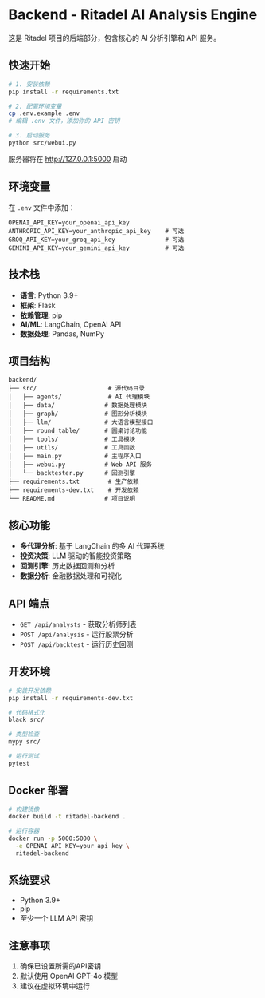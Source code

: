 # Backend - Ritadel AI Analysis Engine

这是 Ritadel 项目的后端部分，包含核心的 AI 分析引擎和 API 服务。

## 快速开始

```bash
# 1. 安装依赖
pip install -r requirements.txt

# 2. 配置环境变量
cp .env.example .env
# 编辑 .env 文件，添加你的 API 密钥

# 3. 启动服务
python src/webui.py
```

服务器将在 http://127.0.0.1:5000 启动

## 环境变量

在 `.env` 文件中添加：

```
OPENAI_API_KEY=your_openai_api_key
ANTHROPIC_API_KEY=your_anthropic_api_key    # 可选
GROQ_API_KEY=your_groq_api_key              # 可选
GEMINI_API_KEY=your_gemini_api_key          # 可选
```

## 技术栈

- **语言**: Python 3.9+
- **框架**: Flask
- **依赖管理**: pip
- **AI/ML**: LangChain, OpenAI API
- **数据处理**: Pandas, NumPy

## 项目结构

```
backend/
├── src/                    # 源代码目录
│   ├── agents/             # AI 代理模块
│   ├── data/              # 数据处理模块
│   ├── graph/             # 图形分析模块
│   ├── llm/               # 大语言模型接口
│   ├── round_table/       # 圆桌讨论功能
│   ├── tools/             # 工具模块
│   ├── utils/             # 工具函数
│   ├── main.py            # 主程序入口
│   ├── webui.py           # Web API 服务
│   └── backtester.py      # 回测引擎
├── requirements.txt        # 生产依赖
├── requirements-dev.txt    # 开发依赖
└── README.md              # 项目说明
```

## 核心功能

- **多代理分析**: 基于 LangChain 的多 AI 代理系统
- **投资决策**: LLM 驱动的智能投资策略
- **回测引擎**: 历史数据回测和分析
- **数据分析**: 金融数据处理和可视化

## API 端点

- `GET /api/analysts` - 获取分析师列表
- `POST /api/analysis` - 运行股票分析
- `POST /api/backtest` - 运行历史回测

## 开发环境

```bash
# 安装开发依赖
pip install -r requirements-dev.txt

# 代码格式化
black src/

# 类型检查
mypy src/

# 运行测试
pytest
```

## Docker 部署

```bash
# 构建镜像
docker build -t ritadel-backend .

# 运行容器
docker run -p 5000:5000 \
  -e OPENAI_API_KEY=your_api_key \
  ritadel-backend
```

## 系统要求

- Python 3.9+
- pip
- 至少一个 LLM API 密钥

## 注意事项

1. 确保已设置所需的API密钥
2. 默认使用 OpenAI GPT-4o 模型
3. 建议在虚拟环境中运行 